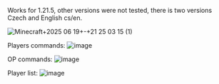 Works for 1.21.5, other versions were not tested, there is two versions Czech and English cs/en.

![Minecraft+2025 06 19+-+21 25 03 15 (1)](https://github.com/user-attachments/assets/2883d4ab-7614-4f45-8829-0511156be75f)

Players commands:
![image](https://github.com/user-attachments/assets/6ce41725-939d-4228-bde0-bf107cd8d760)

OP commands:
![image](https://github.com/user-attachments/assets/f9f5baa0-ff02-4d16-8293-42f85294fe6c)

Player list:
![image](https://github.com/user-attachments/assets/86d4269f-b88a-4fed-ab37-d1cc3671a460)
